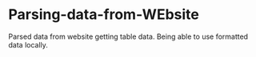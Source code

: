 # Parsing-data-from-WEbsite
Parsed data from website getting table data. Being able to use formatted data locally.
